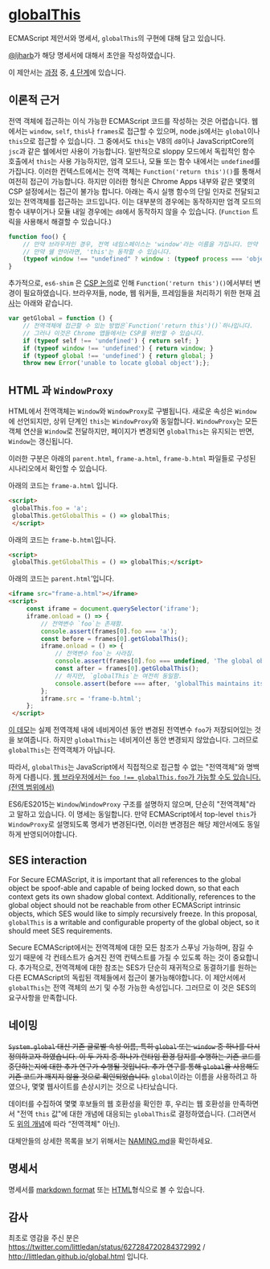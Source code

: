 # [globalThis](https://www.npmjs.com/package/globalthis)

ECMAScript 제안서와 명세서, `globalThis`의 구현에 대해 담고 있습니다.

[@ljharb](https://github.com/ljharb)가 해당 명세서에 대해서 초안을 작성하였습니다.

이 제안서는 [과정](https://tc39.github.io/process-document/) 중, [4 단계](https://github.com/tc39/ecma262)에 있습니다.

## 이론적 근거
전역 객체에 접근하는 이식 가능한 ECMAScript 코드를 작성하는 것은 어렵습니다. 웹에서는  `window`, `self`, `this`나 `frames`로 접근할 수 있으며,  node.js에서는 `global`이나`this`으로 접근할 수 있습니다. 그 중에서도 `this`는 V8의 `d8`이나 JavaScriptCore의`jsc`과 같은 쉘에서만 사용이 가능합니다. 일반적으로 sloppy 모드에서 독립적인 함수 호출에서 `this`는 사용 가능하지만, 엄격 모드나, 모듈 또는 함수 내에서는 `undefined`를 가집니다. 이러한 컨텍스트에서는 전역 객체는 `Function('return this')()`를 통해서 여전히 접근이 가능합니다. 하지만 이러한 형식은  Chrome Apps 내부와 같은 몇몇의 CSP 설정에서는 접근이 불가능 합니다. 아래는 즉시 실행 함수의 단일 인자로 전달되고 있는 전역객체를 접근하는 코드입니다. 이는 대부분의 경우에는 동작하지만  엄격 모드의 함수 내부이거나 모듈 내일 경우에는 `d8`에서 동작하지 않을 수 있습니다. (`Function` 트릭을 사용해서 해결할 수 있습니다.)

```js  
function foo() { 
	// 만약 브라우저인 경우, 전역 네임스페이스는 'window'라는 이름을 가집니다. 만약 node인 경우, 이름은 'global'입니다.
	// 만약 쉘 안이라면, 'this'는 동작할 수 있습니다.
	(typeof window !== "undefined" ? window : (typeof process === 'object' && typeof require === 'function' 			&& typeof global === 'object') ? global : this);
}
```  

추가적으로, `es6-shim` 은 [CSP 논의](https://github.com/paulmillr/es6-shim/issues/301)로 인해 `Function('return this')()`에서부터 변경이 필요하였습니다. 브라우저들, node, 웹 워커들, 프레임들을 처리하기 위한 현재 [검사](https://github.com/paulmillr/es6-shim/commit/2367e0953edd01ae9a5628e1f47cf14b0377a7d6)는 아래와 같습니다.
```js  
var getGlobal = function () {  
	// 전역객체에 접근할 수 있는 방법은`Function('return this')()`하나입니다.
	// 그러나 이것은 Chrome 앱들에서는 CSP를 위반할 수 있습니다.
	if (typeof self !== 'undefined') { return self; } 
	if (typeof window !== 'undefined') { return window; } 
	if (typeof global !== 'undefined') { return global; } 
	throw new Error('unable to locate global object');};  
```  

## HTML 과  `WindowProxy`

HTML에서 전역객체는 `Window`와 `WindowProxy`로 구별됩니다. 새로운 속성은 `Window`에 선언되지만, 상위 단계인 `this`는 `WindowProxy`와 동일합니다. `WindowProxy`는 모든 객체 연산을 `Window`로 전달하지만, 페이지가 변경되면 `globalThis`는 유지되는 반면,  `Window`는 갱신됩니다.

이러한 구분은 아래의 `parent.html`, `frame-a.html`, `frame-b.html` 파일들로 구성된 시나리오에서 확인할 수 있습니다.

아래의 코드는 `frame-a.html` 입니다.
```html  
<script>  
 globalThis.foo = 'a'; 
 globalThis.getGlobalThis = () => globalThis;
 </script>  
```  

아래의 코드는 `frame-b.html`입니다.
```html  
<script>  
 globalThis.getGlobalThis = () => globalThis;</script>  
```  

아래의 코드는 `parent.html`’입니다.
```html  
<iframe src="frame-a.html"></iframe>  
<script>  
	 const iframe = document.querySelector('iframe'); 
	 iframe.onload = () => { 
		 // 전역변수 `foo`는 존재함. 
		 console.assert(frames[0].foo === 'a'); 
		 const before = frames[0].getGlobalThis(); 
		 iframe.onload = () => { 
			 // 전역변수 foo`는 사라짐. 
			 console.assert(frames[0].foo === undefined, 'The global object changes during navigation'); 
			 const after = frames[0].getGlobalThis(); 
			 // 하지만, `globalThis`는 여전히 동일함.
			 console.assert(before === after, 'globalThis maintains its identity during navigation'); 
		 }; 
		 iframe.src = 'frame-b.html'; 
	 };
 </script>  
```  

[이 데모](https://bead-pancake.glitch.me/)는 실제 전역객체 내에 네비게이션 동안 변경된 전역변수 `foo`가 저장되어있는 것을 보여줍니다. 하지만 `globalThis`는 네비게이션 동안 변경되지 않았습니다. 그러므로 `globalThis`는 전역객체가 아닙니다.

따라서, `globalThis`는 JavaScript에서 직접적으로 접근할 수 없는 "전역객체"와 명백하게 다릅니다. [웹 브라우저에서는 `foo !== globalThis.foo`가 가능할 수도 있습니다.(전역 범위에서)](https://concise-walker.glitch.me/)

ES6/ES2015는 `Window`/`WindowProxy` 구조를 설명하지 않으며, 단순히 "전역객체"라고 말하고 있습니다. 이 명세는 동일합니다. 만약 ECMAScript에서 top-level `this`가 `WindowProxy`로 설명되도록 명세가 변경된다면, 이러한 변경점은 해당 제안서에도 동일하게 반영되어야합니다.

## SES interaction

For Secure ECMAScript, it is important that all references to the global object be spoof-able and capable of being locked down, so that each context gets its own shadow global context. Additionally, references to the global object should not be reachable from other ECMAScript intrinsic objects, which SES would like to simply recursively freeze. In this proposal, `globalThis` is a writable and configurable property of the global object, so it should meet SES requirements.

Secure ECMAScript에서는 전역객체에 대한 모든 참조가 스푸닝 가능하며, 잠길 수 있기 때문에 각 컨테스트가 숨겨진 전역 컨텍스트를 가질 수 있도록 하는 것이 중요합니다. 추가적으로, 전역객체에 대한 참조는 SES가 단순히 재귀적으로 동결하기를 원하는 다른 ECMAScript의 독립된 객체들에서 접근이 불가능해야합니다. 이 제안서에서 `globalThis`는 전역 객체의 쓰기 및 수정 가능한 속성입니다. 그러므로 이 것은 SES의 요구사항을 만족합니다.


## 네이밍

~~`System.global` 대신 기존 글로벌 속성 이름, 특히 `global` 또는 `window` 중 하나를 다시 정의하고자 하였습니다. 이 두 가지 중 하나가 런타임 환경 탐지를 수행하는 기존 코드를 중단하는지에 대한 추가 연구가 수행될 것입니다. 추가 연구를 통해 `global`을 사용해도 기존 코드가 깨지지 않을 것으로 확인되었습니다.~~
`global`이라는 이름을 사용하려고 하였으나, 몇몇 웹사이트를 손상시키는 것으로 나타났습니다.

데이터를 수집하여 몇몇 후보들의 웹 호환성을 확인한 후, 우리는 웹 호환성을 만족하면서 "전역 `this` 값"에 대한 개념에 대응되는 `globalThis`로 결정하였습니다. (그러면서도 [위의 개념](https://github.com/tc39/proposal-global#html-and-the-windowproxy)에 따라 “전역객체" 아닌).

대체안들의 상세한 목록을 보기 위해서는 [NAMING.md](NAMING.md)을 확인하세요.

## 명세서
명세서를 [markdown format](spec.md) 또는 [HTML](http://tc39.github.io/proposal-global/)형식으로 볼 수 있습니다.

## 감사
최초로 영감을 주신 분은 https://twitter.com/littledan/status/627284720284372992 / http://littledan.github.io/global.html 입니다.
